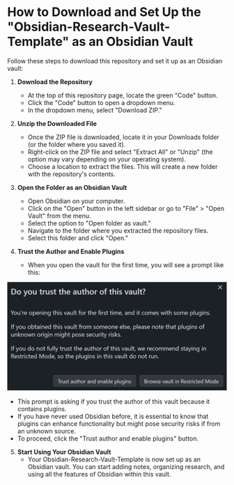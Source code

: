 # How to Download and Set Up the "Obsidian-Research-Vault-Template" as an Obsidian Vault

Follow these steps to download this repository and set it up as an Obsidian vault:

1. **Download the Repository**
   - At the top of this repository page, locate the green "Code" button.
   - Click the "Code" button to open a dropdown menu.
   - In the dropdown menu, select "Download ZIP."

2. **Unzip the Downloaded File**
   - Once the ZIP file is downloaded, locate it in your Downloads folder (or the folder where you saved it).
   - Right-click on the ZIP file and select "Extract All" or "Unzip" (the option may vary depending on your operating system).
   - Choose a location to extract the files. This will create a new folder with the repository's contents.

3. **Open the Folder as an Obsidian Vault**
   - Open Obsidian on your computer.
   - Click on the "Open" button in the left sidebar or go to "File" > "Open Vault" from the menu.
   - Select the option to "Open folder as vault."
   - Navigate to the folder where you extracted the repository files.
   - Select this folder and click "Open."

4. **Trust the Author and Enable Plugins**
   - When you open the vault for the first time, you will see a prompt like this:

 ![Trust the Author Prompt](./brain-matter/05%20-%20Attachments/trust-author.png)
   - This prompt is asking if you trust the author of this vault because it contains plugins.
   - If you have never used Obsidian before, it is essential to know that plugins can enhance functionality but might pose security risks if from an unknown source.
   - To proceed, click the "Trust author and enable plugins" button.

5. **Start Using Your Obsidian Vault**
   - Your Obsidian-Research-Vault-Template is now set up as an Obsidian vault. You can start adding notes, organizing research, and using all the features of Obsidian within this vault.
